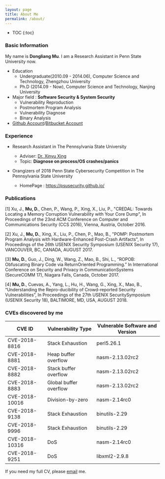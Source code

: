 ```yaml
---
layout: page
title: About Me
permalink: /about/
---
```


* TOC
{:toc}

### Basic Information

My name is **Dongliang Mu**. I am a Research Assistant in Penn State University now.

- Education 
	- Undergraduate(2010.09 - 2014.06), Computer Science and Technology, Zhengzhou University
	- Ph.D (2014.09 - Now), Computer Science and Technology, Nanjing University
- Major field : **Software Security & System Security**
	- Vulnerability Reproduction
	- Postmortem Program Analysis
	- Vulnerability Diagnose
	- Binary Analysis
- [Github Account](https://github.com/mudongliang)/[Bitbucket Account](https://bitbucket.org/mudongliang)

### Experience

- Research Assistant in The Pennsylvania State University
	- Adviser: [Dr. Xinyu Xing](http://xinyuxing.org/)
	- Topic: **Diagnose on process/OS crashes/panics**

- Orangizers of 2018 Penn State Cybersecurity Competition in The Pennsylvania State University
	- HomePage : <https://psusecurity.github.io/>

### Publications

[1] Xu, J., **Mu, D.**, Chen, P., Wang, P., Xing, X., Liu, P., "CREDAL: Towards Locating a Memory Corruption Vulnerability with Your Core Dump", In Proceedings of the 23nd ACM Conference on Computer and Communications Security (CCS 2016), Vienna, Austria, October 2016.

[2] Xu, J., **Mu, D.**, Xing, X., Liu, P., Chen, P., Mao, B., "POMP: Postmortem Program Analysis with Hardware-Enhanced Post-Crash Artifacts", In Proceedings of the 26th USENIX Security Symposium (USENIX Security 17), VANCOUVER, BC, CANADA, AUGUST 2017.

[3] **Mu, D.**, Guo, J., Ding, W., Wang, Z., Mao, B., Shi, L., “ROPOB: Obfuscating Binary Code via ReturnOriented Programming.” In International Conference on Security and Privacy in CommunicationSystems (SecureCOMM 17), Niagara Falls, Canada, October 2017.

[4] **Mu, D.**, Cuevas, A., Yang, L., Hu, H., Wang, G., Xing, X., Mao, B., “Understanding the Repro-ducibility of Crowd-reported Security Vulnerabilities”, In Proceedings of the 27th USENIX SecuritySymposium (USENIX Security 18), BALTIMORE, MD, USA, AUGUST 2018.

### CVEs discovered by me

CVE ID | Vulnerability Type | Vulnerable Software and Version
-------|------------------- | -------------------------------
CVE-2018-8816 | Stack Exhaustion | perl5.26.1
CVE-2018-8881 | Heap buffer overflow    | nasm-2.13.02rc2
CVE-2018-8882 | Stack buffer overflow   | nasm-2.13.02rc2
CVE-2018-8883 | Global buffer overflow  | nasm-2.13.02rc2
CVE-2018-10016 | Division-by-zero  | nasm-2.14rc0
CVE-2018-9138 | Stack Exhaustion | binutils-2.29
CVE-2018-9996 | Stack Exhaustion | binutils-2.29
CVE-2018-10316 | DoS | nasm-2.14rc0
CVE-2018-9251 | DoS | libxml2-2.9.8

If you need my full CV, please [email](mailto:mudongliangabcd@gmail.com) me.
